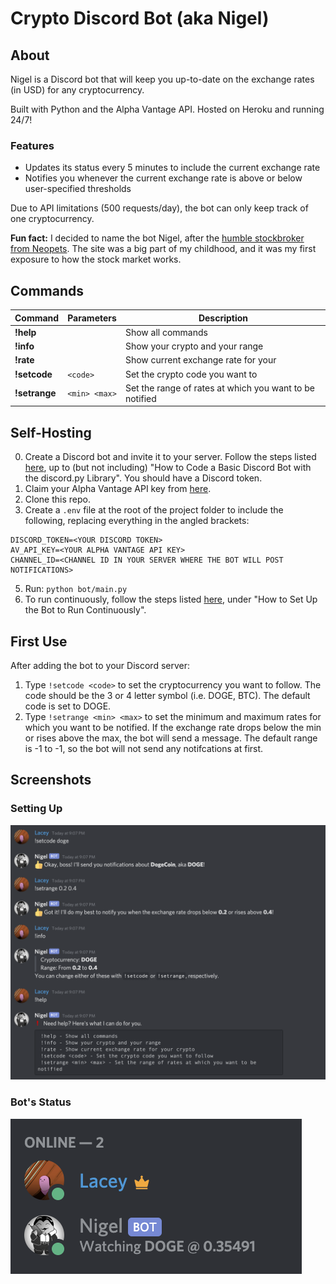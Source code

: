 # Crypto Discord Bot (aka Nigel)

## About
Nigel is a Discord bot that will keep you up-to-date on the exchange rates (in USD) for any cryptocurrency. 

Built with Python and the Alpha Vantage API. Hosted on Heroku and running 24/7!

### Features
* Updates its status every 5 minutes to include the current exchange rate
* Notifies you whenever the current exchange rate is above or below user-specified thresholds

Due to API limitations (500 requests/day), the bot can only keep track of one cryptocurrency.

**Fun fact:** I decided to name the bot Nigel, after the [humble stockbroker from Neopets](https://bookofages.jellyneo.net/characters/411/). The site was a big part of my childhood, and it was my first exposure to how the stock market works.

## Commands
| Command       | Parameters        |  Description    |
| ------------- | ----------------- | --------------- |
| **!help**     |                   | Show all commands
| **!info**     |                   | Show your crypto and your range
| **!rate**     |                   | Show current exchange rate for your
| **!setcode**  | `<code>`          | Set the crypto code you want to
| **!setrange** | `<min> <max>`     | Set the range of rates at which you want to be notified

## Self-Hosting
0. Create a Discord bot and invite it to your server. Follow the steps listed [here](https://www.freecodecamp.org/news/create-a-discord-bot-with-python/), up to (but not including) "How to Code a Basic Discord Bot with the discord.py Library". You should have a Discord token.
1. Claim your Alpha Vantage API key from [here](https://www.alphavantage.co/support/#api-key).
3. Clone this repo.
4. Create a `.env` file at the root of the project folder to include the following, replacing everything in the angled brackets:
```
DISCORD_TOKEN=<YOUR DISCORD TOKEN>
AV_API_KEY=<YOUR ALPHA VANTAGE API KEY>
CHANNEL_ID=<CHANNEL ID IN YOUR SERVER WHERE THE BOT WILL POST NOTIFICATIONS>
```
5. Run: `python bot/main.py`
6. To run continuously, follow the steps listed [here](https://www.freecodecamp.org/news/create-a-discord-bot-with-python/), under "How to Set Up the Bot to Run Continuously".

## First Use
After adding the bot to your Discord server:
1. Type `!setcode <code>` to set the cryptocurrency you want to follow. The code should be the 3 or 4 letter symbol (i.e. DOGE, BTC). The default code is set to DOGE.
2. Type `!setrange <min> <max>` to set the minimum and maximum rates for which you want to be notified. If the exchange rate drops below the min or rises above the max, the bot will send a message. The default range is -1 to -1, so the bot will not send any notifcations at first.

## Screenshots
### Setting Up
![Commands](./screenshots/commands.png)

### Bot's Status
![Status](./screenshots/status.png)
